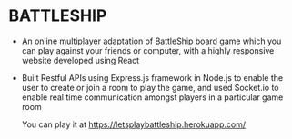 # BATTLESHIP

* An online multiplayer adaptation of BattleShip board game which you can play against your friends or computer, with a highly responsive website developed using React
* Built Restful APIs using Express.js framework in Node.js to enable the user to create or join a room to play the game, and used Socket.io to enable real time communication amongst players in a particular game room

  You can play it at https://letsplaybattleship.herokuapp.com/
